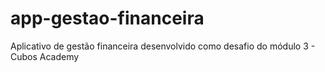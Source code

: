 # app-gestao-financeira
Aplicativo de gestão financeira desenvolvido como desafio do módulo 3 - Cubos Academy
